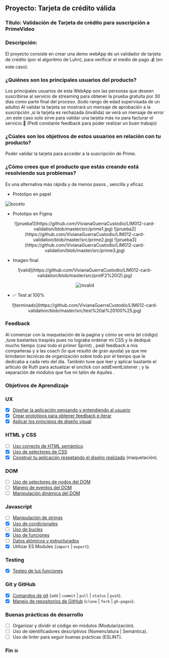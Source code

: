 ## Proyecto: Tarjeta de crédito válida

### Título:  Validación de Tarjeta de crédito para suscripción a PrimeVideo

### Descripción:

El proyecto consiste en crear una demo webApp de un validador de tarjeta de crédito (por el algoritmo de Luhn), para verificar el medio de pago :moneybag: (en este caso).

### ¿Quiénes son los principales usuarios del producto?

Los principales usuarios de esta WebApp son las personas que deseen suscribirse al servicio de streaming para obtener la prueba gratuita por 30 días como parte final del proceso. (todo rango de edad supervisada de un adulto) 
Al validar la tarjeta se mostrará un mensaje de aprobación a la suscripción ,si la tarjeta es rechazada (inválida) se verá un mensaje de error ,en este caso solo sirve para validar una tarjeta más no para facturar el servicio.:star2: 
(Pedí constante feedback para poder realizar un buen trabajo)

### ¿Cúales son los objetivos de estos usuarios en relación con tu producto?

Poder validar la tarjeta para acceder a la suscripción de Prime.

### ¿Cómo crees que el producto que estás creando está resolviendo sus problemas?

Es una alternativa más rápida y de menos pasos , sencilla y eficaz.

* Prototipo en papel

![boceto](https://github.com/VivianaGuerraCustodio/LIM012-card-validation/blob/master/src/prototipo%20en%20papel%20(1).jpg)

* Prototipo en Figma

<center> ![prueba1](https://github.com/VivianaGuerraCustodio/LIM012-card-validation/blob/master/src/prime1.jpg)
![prueba2](https://github.com/VivianaGuerraCustodio/LIM012-card-validation/blob/master/src/prime2.jpg)
![prueba3](https://github.com/VivianaGuerraCustodio/LIM012-card-validation/blob/master/src/prime3.jpg) </center>

* Imagen final

<center> ![valid](https://github.com/VivianaGuerraCustodio/LIM012-card-validation/blob/master/src/protF2%20(2).jpg)

![invalid](https://github.com/VivianaGuerraCustodio/LIM012-card-validation/blob/master/src/protF1%20(1).jpg) </center>

* ✅ Test al 100%

<center> ![terminado](https://github.com/VivianaGuerraCustodio/LIM012-card-validation/blob/master/src/test%20al%20100%25.jpg) </center>

### Feedback

Al comenzar con la maquetación de la pagina y cómo se vería (el código) ,tuve bastantes traspiés pues no lograba ordenar mi CSS y le dediqué mucho tiempo (casi todo el primer Sprint) , pedí feedback a mis compañeras y a las coach (lo que resultó de gran ayuda) ya que me brindaron tecnicas de organización sobre todo por el tiempo que le dedicaba a cada reto del día. También tuve que leer y aplicar bastante el artículo de Ruth para actualizar el onclick con addEventListener ; y la separación de módulos que fue mi talón de Aquiles .

### Objetivos de Aprendizaje

### UX

* [x] [Diseñar la aplicación pensando y entendiendo al usuario](https://lms.laboratoria.la/cohorts/lim-2020-01-bc-core-lim012/courses/intro-ux/01-el-proceso-de-diseno/00-el-proceso-de-diseno)
* [x] [Crear prototipos para obtener feedback e iterar](https://lms.laboratoria.la/cohorts/lim-2020-01-bc-core-lim012/courses/product-design/00-sketching/00-sketching)
* [x] [Aplicar los principios de diseño visual](https://lms.laboratoria.la/cohorts/lim-2020-01-bc-core-lim012/courses/product-design/01-visual-design/01-visual-design-basics)

### HTML y CSS

* [ ] [Uso correcto de HTML semántico](https://developer.mozilla.org/en-US/docs/Glossary/Semantics#Semantics_in_HTML)
* [x] [Uso de selectores de CSS](https://developer.mozilla.org/es/docs/Web/CSS/Selectores_CSS)
* [x] [Construir tu aplicación respetando el diseño realizado](https://lms.laboratoria.la/cohorts/lim-2020-01-bc-core-lim012/courses/css/01-css/02-boxmodel-and-display) (maquetación).

### DOM

* [ ] [Uso de selectores de nodos del DOM](https://lms.laboratoria.la/cohorts/lim-2020-01-bc-core-lim012/courses/browser/02-dom/03-1-dom-methods-selection)
* [ ] [Manejo de eventos del DOM](https://lms.laboratoria.la/cohorts/lim-2020-01-bc-core-lim012/courses/browser/02-dom/04-events)
* [ ] [Manipulación dinámica del DOM](https://developer.mozilla.org/es/docs/Referencia_DOM_de_Gecko/Introducci%C3%B3n)

### Javascript

* [ ] [Manipulación de strings](https://lms.laboratoria.la/cohorts/lim-2020-01-bc-core-lim012/courses/javascript/06-strings/01-strings)
* [x] [Uso de condicionales](https://lms.laboratoria.la/cohorts/lim-2020-01-bc-core-lim012/courses/javascript/02-flow-control/01-conditionals-and-loops)
* [ ] [Uso de bucles](https://lms.laboratoria.la/cohorts/lim-2020-01-bc-core-lim012/courses/javascript/02-flow-control/02-loops)
* [x] [Uso de funciones](https://lms.laboratoria.la/cohorts/lim-2019-09-bc-core-lim011/courses/javascript/02-flow-control/03-functions)
* [ ] [Datos atómicos y estructurados](https://www.todojs.com/tipos-datos-javascript-es6/)
* [x] Utilizar ES Modules (`import` | `export`).

### Testing

* [x] [Testeo de tus funciones](https://jestjs.io/docs/es-ES/getting-started)

### Git y GitHub

* [x] [Comandos de git](https://lms.laboratoria.la/cohorts/lim-2019-09-bc-core-lim011/courses/scm/01-git/04-commands)
  (`add` | `commit` | `pull` | `status` | `push`).
* [x] [Manejo de repositorios de GitHub](https://lms.laboratoria.la/cohorts/lim-2019-09-bc-core-lim011/courses/scm/02-github/01-github)  (`clone` | `fork` | `gh-pages`).

### Buenas prácticas de desarrollo

* [ ] Organizar y dividir el código en módulos (Modularización).
* [ ] Uso de identificadores descriptivos (Nomenclatura | Semántica).
* [ ] Uso de linter para seguir buenas prácticas (ESLINT).

### Fin :boom: